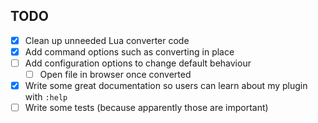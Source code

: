 ## TODO

- [X] Clean up unneeded Lua converter code
- [X] Add command options such as converting in place
- [ ] Add configuration options to change default behaviour
  - [ ] Open file in browser once converted
- [X] Write some great documentation so users can learn about my plugin with `:help`
- [ ] Write some tests (because apparently those are important)
